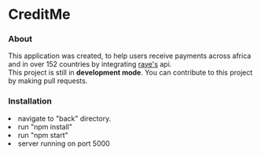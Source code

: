 # CreditMe
<h3>About</h3>
This application was created, to help users receive payments across africa and in over 152 countries
by integrating <a href="https://ravepay.co/">rave's</a> api.<br>
This project is still in <b>development mode</b>. You can contribute to this project by making pull requests.<br>

<h3>Installation</h3>
<li>navigate to "back" directory.</li>
<li>run "npm install"</li>
<li>run "npm start"</li>
<li>server running on port 5000</li>
